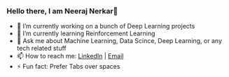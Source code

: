 ### Hello there, I am Neeraj Nerkar👋



- 🔭 I’m currently working on a bunch of Deep Learning projects 
- 🌱 I’m currently learning Reinforcement Learning
- 💬 Ask me about Machine Learning, Data Scince, Deep Learning, or any tech related stuff
- 📫 How to reach me: [LinkedIn](https://www.linkedin.com/in/NeerajNerkar) | [Email](neeraj.nerkar@gmail.com) 
- ⚡ Fun fact: Prefer Tabs over spaces

